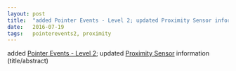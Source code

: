 ```yaml
---
layout: post
title:  "added Pointer Events - Level 2; updated Proximity Sensor information (title/abstract)"
date:   2016-07-19
tags:   pointerevents2, proximity
---
```


added [Pointer Events - Level 2](/spec/pointerevents2); updated [Proximity Sensor](/spec/proximity) information (title/abstract)

